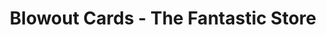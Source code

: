 ---
title: "Blowout Cards - The Fantastic Store"
url: /chantilly/blowout-cards-the-fantastic-store/
shop: collector
---